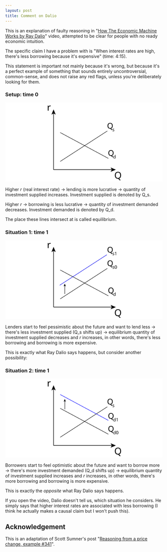 ```yaml
---
layout: post
title: Comment on Dalio
---
```


This is an explanation of faulty reasoning in "[How The Economic Machine Works by Ray Dalio](https://www.youtube.com/watch?v=PHe0bXAIuk0)" video, attempted to be clear for people with no ready economic intuition.

The specific claim I have a problem with is "When interest rates are high, there's less borrowing because it's expensive" (time: 4:15).

This statement is important not mainly because it's wrong, but because it's a perfect example of something that sounds entirely uncontroversial, common-sense, and does not raise any red flags, unless you're deliberately looking for them. 

<!--excerpt-->

### Setup: time 0

<p align="center"><img src="/files/dalio/dalio-0.svg"></p>

Higher *r* (real interest rate) &#8594; lending is more lucrative &#8594; quantity of investment supplied increases. Investment supplied is denoted by Q_s.

Higher *r*  &#8594; borrowing is less lucrative &#8594; quantity of investment demanded decreases. Investment demanded is denoted by Q_d.

The place these lines intersect at is called equilibrium.

### Situation 1: time 1

<p align="center"><img src="/files/dalio/dalio-1-1.svg"></p>

Lenders start to feel pessimistic about the future and want to lend less &#8594; there's less investment supplied (Q_s shifts up) &#8594; equilibrium quantity of investment supplied decreases and *r* increases, in other words, there's less borrowing and borrowing is more expensive.

This is exactly what Ray Dalio says happens, but consider another possibility:

### Situation 2: time 1

<p align="center"><img src="/files/dalio/dalio-1-2.svg"></p>

Borrowers start to feel optimistic about the future and want to borrow more &#8594; there's more investment demanded (Q_d shifts up) &#8594; equilibrium quantity of investment supplied increases and *r* increases, in other words, there's more borrowing and borrowing is more expensive.

This is exactly the *opposite* what Ray Dalio says happens.

If you open the video, Dalio doesn't tell us, which situation he considers. He simply says that higher interest rates are associated with less borrowing (I think he actually makes a causal claim but I won't push this).

## Acknowledgement

This is an adaptation of Scott Sumner's post "[Reasoning from a price change, example #341](http://econlog.econlib.org/archives/2015/02/reasoning_from_1.html)".